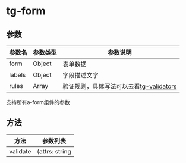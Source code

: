 # tg-form

## 参数

| 参数名 | 参数类型 | 参数说明 |
|-|-|-|
| form | Object | 表单数据
| labels | Object | 字段描述文字
| rules | Array | 验证规则，具体写法可以去看[tg-validators](https://github.com/Tickly/tg-validators)

支持所有a-form组件的参数

## 方法

| 方法 | 参数列表
|-|-|
| validate | (attrs: string | string[])